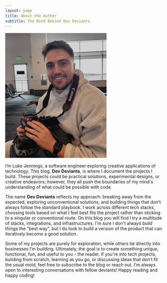 ```yaml
---
layout: page
title: About the Author
subtitle: The Mind Behind Dev Deviants
---
```


![Luke-Jennings](/assets/img/about/about-me.jpg) 

I’m Luke Jennings, a software engineer exploring creative applications of technology. This blog, **Dev Deviants**, is where I document the projects I build. These projects could be practical solutions, experimental designs, or creative endeavors; however, they all push the boundaries of my mind's understanding of what could be possible with code.

The name **Dev Deviants** reflects my approach: breaking away from the expected, exploring unconventional solutions, and building things that don’t always follow the standard playbook. I work across different tech stacks, choosing tools based on what I feel best fits the project rather than sticking to a singular or conventional route. On this blog you will find I try a multitude of stacks, integrations, and infrastructures. I'm sure I don't always build things the "best way", but I do look to build a version of the product that can iteratively become a good solution. 

Some of my projects are purely for exploration, while others tie directly into businesses I’m building. Ultimately, the goal is to create something unique, functional, fun, and useful to you - the reader. If you're into tech projects, building from scratch, learning as you go, or discussing ideas that don’t fit the usual mold, feel free to subscribe to the blog or reach out. I'm always open to interesting conversations with fellow deviants! Happy reading and happy coding!